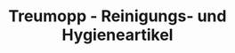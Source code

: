 ---
title: "Treumopp - Reinigungs- und Hygieneartikel"
url: /wuppertal/treumopp-reinigungs-und-hygieneartikel/
shop: Allgemein
---